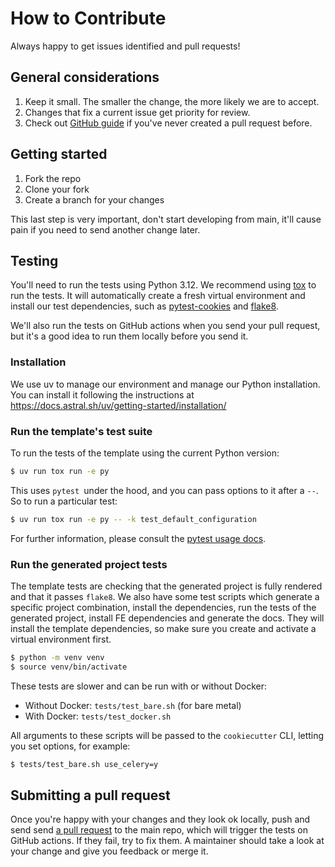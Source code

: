 # How to Contribute

Always happy to get issues identified and pull requests!

## General considerations

1. Keep it small. The smaller the change, the more likely we are to accept.
2. Changes that fix a current issue get priority for review.
3. Check out [GitHub guide][submit-a-pr] if you've never created a pull request before.

## Getting started

1. Fork the repo
2. Clone your fork
3. Create a branch for your changes

This last step is very important, don't start developing from main, it'll cause pain if you need to send another change later.

## Testing

You'll need to run the tests using Python 3.12. We recommend using [tox](https://tox.readthedocs.io/en/latest/) to run the tests. It will automatically create a fresh virtual environment and install our test dependencies, such as [pytest-cookies](https://pypi.python.org/pypi/pytest-cookies/) and [flake8](https://pypi.python.org/pypi/flake8/).

We'll also run the tests on GitHub actions when you send your pull request, but it's a good idea to run them locally before you send it.

### Installation

We use uv to manage our environment and manage our Python installation. You can install it following the instructions at https://docs.astral.sh/uv/getting-started/installation/

### Run the template's test suite

To run the tests of the template using the current Python version:

```bash
$ uv run tox run -e py
```

This uses `pytest `under the hood, and you can pass options to it after a `--`. So to run a particular test:

```bash
$ uv run tox run -e py -- -k test_default_configuration
```

For further information, please consult the [pytest usage docs](https://pytest.org/en/latest/how-to/usage.html#specifying-which-tests-to-run).

### Run the generated project tests

The template tests are checking that the generated project is fully rendered and that it passes `flake8`. We also have some test scripts which generate a specific project combination, install the dependencies, run the tests of the generated project, install FE dependencies and generate the docs. They will install the template dependencies, so make sure you create and activate a virtual environment first.

```bash
$ python -m venv venv
$ source venv/bin/activate
```

These tests are slower and can be run with or without Docker:

- Without Docker: `tests/test_bare.sh` (for bare metal)
- With Docker: `tests/test_docker.sh`

All arguments to these scripts will be passed to the `cookiecutter` CLI, letting you set options, for example:

```bash
$ tests/test_bare.sh use_celery=y
```

## Submitting a pull request

Once you're happy with your changes and they look ok locally, push and send send [a pull request][submit-a-pr] to the main repo, which will trigger the tests on GitHub actions. If they fail, try to fix them. A maintainer should take a look at your change and give you feedback or merge it.

[submit-a-pr]: https://docs.github.com/en/pull-requests/collaborating-with-pull-requests/proposing-changes-to-your-work-with-pull-requests/creating-a-pull-request
